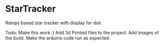 # StarTracker
Ramps based star tracker with display for dslr.

Todo: Make this work :)
Add 3d Printed files to the project. 
Add images of the build.
Make the arduino code run as expected.

